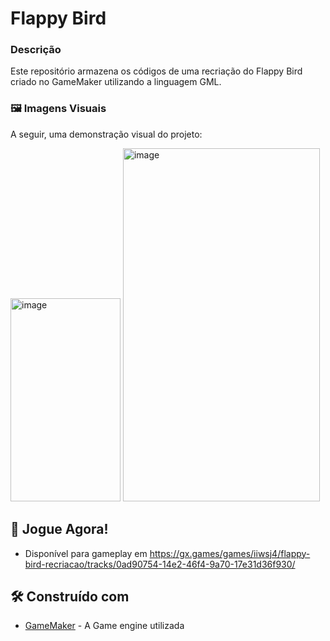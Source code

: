 # Flappy Bird
### Descrição
Este repositório armazena os códigos de uma recriação do Flappy Bird criado no GameMaker utilizando a linguagem GML.

### 🖼️ Imagens Visuais
A seguir, uma demonstração visual do projeto:

<img width="176" height="325" alt="image" src="https://github.com/user-attachments/assets/63a079d1-1ec6-4363-af90-6d4355c842b7" />
<img width="315" height="565" alt="image" src="https://github.com/user-attachments/assets/1ae6fe40-a8c5-4d36-9caf-6a098e0ac0c6" />



## 👀 Jogue Agora!

* Disponível para gameplay em https://gx.games/games/iiwsj4/flappy-bird-recriacao/tracks/0ad90754-14e2-46f4-9a70-17e31d36f930/

## 🛠️ Construído com

* [GameMaker](https://gamemaker.io/pt-BR) - A Game engine utilizada
